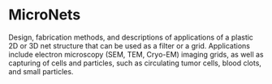 # MicroNets
Design, fabrication methods, and descriptions of applications of a plastic 2D or 3D net structure that can be used as a filter or a grid. Applications include electron microscopy (SEM, TEM, Cryo-EM) imaging grids, as well as capturing of cells and particles, such as circulating tumor cells, blood clots, and small particles. 
